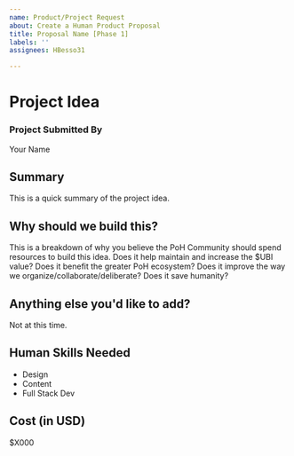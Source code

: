```yaml
---
name: Product/Project Request
about: Create a Human Product Proposal
title: Proposal Name [Phase 1]
labels: ''
assignees: HBesso31

---
```


# Project Idea

### Project Submitted By

Your Name

## Summary

This is a quick summary of the project idea.

## Why should we build this?

This is a breakdown of why you believe the PoH Community should spend resources to build this idea. Does it help maintain and increase the $UBI value? Does it benefit the greater PoH ecosystem? Does it improve the way we organize/collaborate/deliberate? Does it save humanity?

## Anything else you'd like to add?

Not at this time.

## Human Skills Needed

- Design
- Content
- Full Stack Dev

## Cost (in USD)

\$X000
